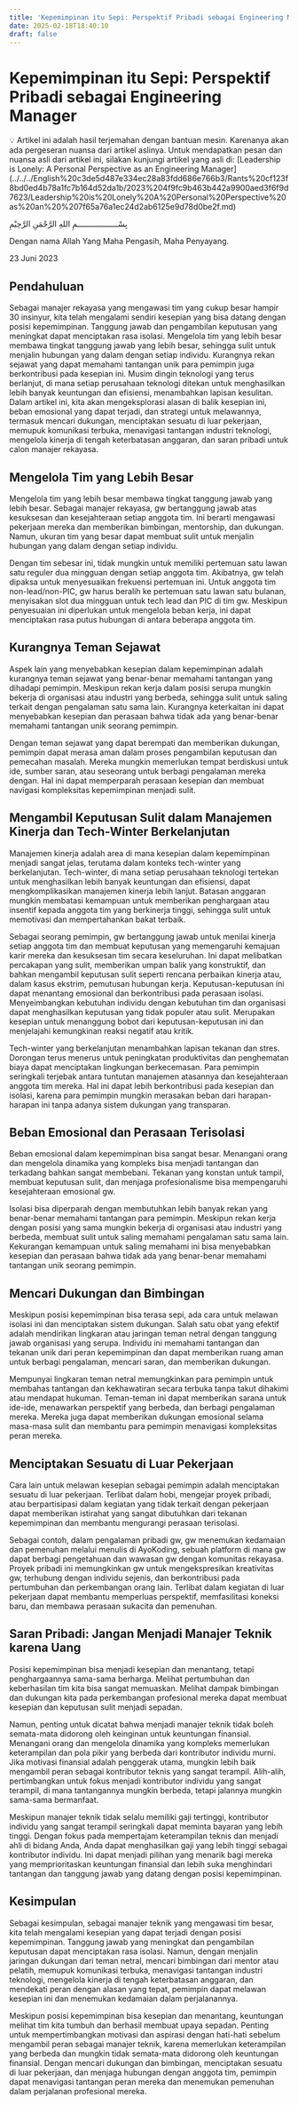 ```yaml
---
title: 'Kepemimpinan itu Sepi: Perspektif Pribadi sebagai Engineering Manager'
date: 2025-02-18T18:40:10
draft: false
---
```


# Kepemimpinan itu Sepi: Perspektif Pribadi sebagai Engineering Manager

<aside>
💡 Artikel ini adalah hasil terjemahan dengan bantuan mesin. Karenanya akan ada pergeseran nuansa dari artikel aslinya. Untuk mendapatkan pesan dan  nuansa asli dari artikel ini, silakan kunjungi artikel yang asli di: [Leadership is Lonely: A Personal Perspective as an Engineering Manager](../../../English%20c3de5d487e334ec28a83fdd686e766b3/Rants%20cf123f8bd0ed4b78a1fc7b164d52da1b/2023%204f9fc9b463b442a9900aed3f6f9d7623/Leadership%20is%20Lonely%20A%20Personal%20Perspective%20as%20an%20%207f65a76a1ec24d2ab6125e9d78d0be2f.md)

</aside>

بِسْــــــــــــــــــمِ اللهِ الرَّحْمَنِ الرَّحِيْمِ

Dengan nama Allah Yang Maha Pengasih, Maha Penyayang.

23 Juni 2023

## Pendahuluan

Sebagai manajer rekayasa yang mengawasi tim yang cukup besar hampir 30 insinyur, kita telah mengalami sendiri kesepian yang bisa datang dengan posisi kepemimpinan. Tanggung jawab dan pengambilan keputusan yang meningkat dapat menciptakan rasa isolasi. Mengelola tim yang lebih besar membawa tingkat tanggung jawab yang lebih besar, sehingga sulit untuk menjalin hubungan yang dalam dengan setiap individu. Kurangnya rekan sejawat yang dapat memahami tantangan unik para pemimpin juga berkontribusi pada kesepian ini. Musim dingin teknologi yang terus berlanjut, di mana setiap perusahaan teknologi ditekan untuk menghasilkan lebih banyak keuntungan dan efisiensi, menambahkan lapisan kesulitan. Dalam artikel ini, kita akan mengeksplorasi alasan di balik kesepian ini, beban emosional yang dapat terjadi, dan strategi untuk melawannya, termasuk mencari dukungan, menciptakan sesuatu di luar pekerjaan, memupuk komunikasi terbuka, menavigasi tantangan industri teknologi, mengelola kinerja di tengah keterbatasan anggaran, dan saran pribadi untuk calon manajer rekayasa.

## Mengelola Tim yang Lebih Besar

Mengelola tim yang lebih besar membawa tingkat tanggung jawab yang lebih besar. Sebagai manajer rekayasa, gw bertanggung jawab atas kesuksesan dan kesejahteraan setiap anggota tim. Ini berarti mengawasi pekerjaan mereka dan memberikan bimbingan, mentorship, dan dukungan. Namun, ukuran tim yang besar dapat membuat sulit untuk menjalin hubungan yang dalam dengan setiap individu.

Dengan tim sebesar ini, tidak mungkin untuk memiliki pertemuan satu lawan satu reguler dua mingguan dengan setiap anggota tim. Akibatnya, gw telah dipaksa untuk menyesuaikan frekuensi pertemuan ini. Untuk anggota tim non-lead/non-PIC, gw harus beralih ke pertemuan satu lawan satu bulanan, menyisakan slot dua mingguan untuk tech lead dan PIC di tim gw. Meskipun penyesuaian ini diperlukan untuk mengelola beban kerja, ini dapat menciptakan rasa putus hubungan di antara beberapa anggota tim.

## Kurangnya Teman Sejawat

Aspek lain yang menyebabkan kesepian dalam kepemimpinan adalah kurangnya teman sejawat yang benar-benar memahami tantangan yang dihadapi pemimpin. Meskipun rekan kerja dalam posisi serupa mungkin bekerja di organisasi atau industri yang berbeda, sehingga sulit untuk saling terkait dengan pengalaman satu sama lain. Kurangnya keterkaitan ini dapat menyebabkan kesepian dan perasaan bahwa tidak ada yang benar-benar memahami tantangan unik seorang pemimpin.

Dengan teman sejawat yang dapat berempati dan memberikan dukungan, pemimpin dapat merasa aman dalam proses pengambilan keputusan dan pemecahan masalah. Mereka mungkin memerlukan tempat berdiskusi untuk ide, sumber saran, atau seseorang untuk berbagi pengalaman mereka dengan. Hal ini dapat memperparah perasaan kesepian dan membuat navigasi kompleksitas kepemimpinan menjadi sulit.

## Mengambil Keputusan Sulit dalam Manajemen Kinerja dan Tech-Winter Berkelanjutan

Manajemen kinerja adalah area di mana kesepian dalam kepemimpinan menjadi sangat jelas, terutama dalam konteks tech-winter yang berkelanjutan. Tech-winter, di mana setiap perusahaan teknologi tertekan untuk menghasilkan lebih banyak keuntungan dan efisiensi, dapat mengkomplikasikan manajemen kinerja lebih lanjut. Batasan anggaran mungkin membatasi kemampuan untuk memberikan penghargaan atau insentif kepada anggota tim yang berkinerja tinggi, sehingga sulit untuk memotivasi dan mempertahankan bakat terbaik.

Sebagai seorang pemimpin, gw bertanggung jawab untuk menilai kinerja setiap anggota tim dan membuat keputusan yang memengaruhi kemajuan karir mereka dan kesuksesan tim secara keseluruhan. Ini dapat melibatkan percakapan yang sulit, memberikan umpan balik yang konstruktif, dan bahkan mengambil keputusan sulit seperti rencana perbaikan kinerja atau, dalam kasus ekstrim, pemutusan hubungan kerja. Keputusan-keputusan ini dapat menantang emosional dan berkontribusi pada perasaan isolasi. Menyeimbangkan kebutuhan individu dengan kebutuhan tim dan organisasi dapat menghasilkan keputusan yang tidak populer atau sulit. Merupakan kesepian untuk menanggung bobot dari keputusan-keputusan ini dan menjelajahi kemungkinan reaksi negatif atau kritik.

Tech-winter yang berkelanjutan menambahkan lapisan tekanan dan stres. Dorongan terus menerus untuk peningkatan produktivitas dan penghematan biaya dapat menciptakan lingkungan berkecemasan. Para pemimpin seringkali terjebak antara tuntutan manajemen atasannya dan kesejahteraan anggota tim mereka. Hal ini dapat lebih berkontribusi pada kesepian dan isolasi, karena para pemimpin mungkin merasakan beban dari harapan-harapan ini tanpa adanya sistem dukungan yang transparan.

## Beban Emosional dan Perasaan Terisolasi

Beban emosional dalam kepemimpinan bisa sangat besar. Menangani orang dan mengelola dinamika yang kompleks bisa menjadi tantangan dan terkadang bahkan sangat membebani. Tekanan yang konstan untuk tampil, membuat keputusan sulit, dan menjaga profesionalisme bisa mempengaruhi kesejahteraan emosional gw.

Isolasi bisa diperparah dengan membutuhkan lebih banyak rekan yang benar-benar memahami tantangan para pemimpin. Meskipun rekan kerja dengan posisi yang sama mungkin bekerja di organisasi atau industri yang berbeda, membuat sulit untuk saling memahami pengalaman satu sama lain. Kekurangan kemampuan untuk saling memahami ini bisa menyebabkan kesepian dan perasaan bahwa tidak ada yang benar-benar memahami tantangan unik seorang pemimpin.

## Mencari Dukungan dan Bimbingan

Meskipun posisi kepemimpinan bisa terasa sepi, ada cara untuk melawan isolasi ini dan menciptakan sistem dukungan. Salah satu obat yang efektif adalah mendirikan lingkaran atau jaringan teman netral dengan tanggung jawab organisasi yang serupa. Individu ini memahami tantangan dan tekanan unik dari peran kepemimpinan dan dapat memberikan ruang aman untuk berbagi pengalaman, mencari saran, dan memberikan dukungan.

Mempunyai lingkaran teman netral memungkinkan para pemimpin untuk membahas tantangan dan kekhawatiran secara terbuka tanpa takut dihakimi atau mendapat hukuman. Teman-teman ini dapat memberikan sarana untuk ide-ide, menawarkan perspektif yang berbeda, dan berbagi pengalaman mereka. Mereka juga dapat memberikan dukungan emosional selama masa-masa sulit dan membantu para pemimpin menavigasi kompleksitas peran mereka.

## Menciptakan Sesuatu di Luar Pekerjaan

Cara lain untuk melawan kesepian sebagai pemimpin adalah menciptakan sesuatu di luar pekerjaan. Terlibat dalam hobi, mengejar proyek pribadi, atau berpartisipasi dalam kegiatan yang tidak terkait dengan pekerjaan dapat memberikan istirahat yang sangat dibutuhkan dari tekanan kepemimpinan dan membantu mengurangi perasaan terisolasi.

Sebagai contoh, dalam pengalaman pribadi gw, gw menemukan kedamaian dan pemenuhan melalui menulis di AyoKoding, sebuah platform di mana gw dapat berbagi pengetahuan dan wawasan gw dengan komunitas rekayasa. Proyek pribadi ini memungkinkan gw untuk mengekspresikan kreativitas gw, terhubung dengan individu sejenis, dan berkontribusi pada pertumbuhan dan perkembangan orang lain. Terlibat dalam kegiatan di luar pekerjaan dapat membantu memperluas perspektif, memfasilitasi koneksi baru, dan membawa perasaan sukacita dan pemenuhan.

## Saran Pribadi: Jangan Menjadi Manajer Teknik karena Uang

Posisi kepemimpinan bisa menjadi kesepian dan menantang, tetapi penghargaannya sama-sama berharga. Melihat pertumbuhan dan keberhasilan tim kita bisa sangat memuaskan. Melihat dampak bimbingan dan dukungan kita pada perkembangan profesional mereka dapat membuat kesepian dan keputusan sulit menjadi sepadan.

Namun, penting untuk dicatat bahwa menjadi manajer teknik tidak boleh semata-mata didorong oleh keinginan untuk keuntungan finansial. Menangani orang dan mengelola dinamika yang kompleks memerlukan keterampilan dan pola pikir yang berbeda dari kontributor individu murni. Jika motivasi finansial adalah penggerak utama, mungkin lebih baik mengambil peran sebagai kontributor teknis yang sangat terampil. Alih-alih, pertimbangkan untuk fokus menjadi kontributor individu yang sangat terampil, di mana tantangannya mungkin berbeda, tetapi jalannya mungkin sama-sama bermanfaat.

Meskipun manajer teknik tidak selalu memiliki gaji tertinggi, kontributor individu yang sangat terampil seringkali dapat meminta bayaran yang lebih tinggi. Dengan fokus pada mempertajam keterampilan teknis dan menjadi ahli di bidang Anda, Anda dapat menghasilkan gaji yang lebih tinggi sebagai kontributor individu. Ini dapat menjadi pilihan yang menarik bagi mereka yang memprioritaskan keuntungan finansial dan lebih suka menghindari tantangan dan tanggung jawab yang datang dengan posisi kepemimpinan.

## Kesimpulan

Sebagai kesimpulan, sebagai manajer teknik yang mengawasi tim besar, kita telah mengalami kesepian yang dapat terjadi dengan posisi kepemimpinan. Tanggung jawab yang meningkat dan pengambilan keputusan dapat menciptakan rasa isolasi. Namun, dengan menjalin jaringan dukungan dari teman netral, mencari bimbingan dari mentor atau pelatih, memupuk komunikasi terbuka, menavigasi tantangan industri teknologi, mengelola kinerja di tengah keterbatasan anggaran, dan mendekati peran dengan alasan yang tepat, pemimpin dapat melawan kesepian ini dan menemukan kedamaian dalam perjalanannya.

Meskipun posisi kepemimpinan bisa kesepian dan menantang, keuntungan melihat tim kita tumbuh dan berhasil membuat upaya sepadan. Penting untuk mempertimbangkan motivasi dan aspirasi dengan hati-hati sebelum mengambil peran sebagai manajer teknik, karena memerlukan keterampilan yang berbeda dan mungkin tidak semata-mata didorong oleh keuntungan finansial. Dengan mencari dukungan dan bimbingan, menciptakan sesuatu di luar pekerjaan, dan menjaga hubungan dengan anggota tim, pemimpin dapat menavigasi tantangan peran mereka dan menemukan pemenuhan dalam perjalanan profesional mereka.
